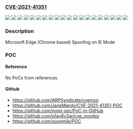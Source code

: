 ### [CVE-2021-41351](https://cve.mitre.org/cgi-bin/cvename.cgi?name=CVE-2021-41351)
![](https://img.shields.io/static/v1?label=Product&message=Microsoft%20Edge%20(Chromium-based)%20in%20IE%20Mode%20on%20Windows%2010%20Version%201809%20for%2032-bit%20Systems&color=blue)
![](https://img.shields.io/static/v1?label=Product&message=Microsoft%20Edge%20(Chromium-based)%20in%20IE%20Mode%20on%20Windows%2010%20Version%201809%20for%20ARM64-based%20Systems&color=blue)
![](https://img.shields.io/static/v1?label=Product&message=Microsoft%20Edge%20(Chromium-based)%20in%20IE%20Mode%20on%20Windows%2010%20Version%201809%20for%20x64-based%20Systems&color=blue)
![](https://img.shields.io/static/v1?label=Product&message=Microsoft%20Edge%20(Chromium-based)%20in%20IE%20Mode%20on%20Windows%2010%20Version%201909%20for%2032-bit%20Systems&color=blue)
![](https://img.shields.io/static/v1?label=Product&message=Microsoft%20Edge%20(Chromium-based)%20in%20IE%20Mode%20on%20Windows%2010%20Version%201909%20for%20ARM64-based%20Systems&color=blue)
![](https://img.shields.io/static/v1?label=Product&message=Microsoft%20Edge%20(Chromium-based)%20in%20IE%20Mode%20on%20Windows%2010%20Version%201909%20for%20x64-based%20Systems&color=blue)
![](https://img.shields.io/static/v1?label=Product&message=Microsoft%20Edge%20(Chromium-based)%20in%20IE%20Mode%20on%20Windows%2010%20Version%202004%20for%2032-bit%20Systems&color=blue)
![](https://img.shields.io/static/v1?label=Product&message=Microsoft%20Edge%20(Chromium-based)%20in%20IE%20Mode%20on%20Windows%2010%20Version%202004%20for%20ARM64-based%20Systems&color=blue)
![](https://img.shields.io/static/v1?label=Product&message=Microsoft%20Edge%20(Chromium-based)%20in%20IE%20Mode%20on%20Windows%2010%20Version%202004%20for%20x64-based%20Systems&color=blue)
![](https://img.shields.io/static/v1?label=Product&message=Microsoft%20Edge%20(Chromium-based)%20in%20IE%20Mode%20on%20Windows%2010%20Version%2020H2%20for%2032-bit%20Systems&color=blue)
![](https://img.shields.io/static/v1?label=Product&message=Microsoft%20Edge%20(Chromium-based)%20in%20IE%20Mode%20on%20Windows%2010%20Version%2020H2%20for%20ARM64-based%20Systems&color=blue)
![](https://img.shields.io/static/v1?label=Product&message=Microsoft%20Edge%20(Chromium-based)%20in%20IE%20Mode%20on%20Windows%2010%20Version%2020H2%20for%20x64-based%20Systems&color=blue)
![](https://img.shields.io/static/v1?label=Product&message=Microsoft%20Edge%20(Chromium-based)%20in%20IE%20Mode%20on%20Windows%2010%20Version%2021H1%20for%2032-bit%20Systems&color=blue)
![](https://img.shields.io/static/v1?label=Product&message=Microsoft%20Edge%20(Chromium-based)%20in%20IE%20Mode%20on%20Windows%2010%20Version%2021H1%20for%20ARM64-based%20Systems&color=blue)
![](https://img.shields.io/static/v1?label=Product&message=Microsoft%20Edge%20(Chromium-based)%20in%20IE%20Mode%20on%20Windows%2010%20Version%2021H1%20for%20x64-based%20Systems&color=blue)
![](https://img.shields.io/static/v1?label=Product&message=Microsoft%20Edge%20(Chromium-based)%20in%20IE%20Mode%20on%20Windows%2011%20for%20ARM64-based%20Systems&color=blue)
![](https://img.shields.io/static/v1?label=Product&message=Microsoft%20Edge%20(Chromium-based)%20in%20IE%20Mode%20on%20Windows%2011%20for%20x64-based%20Systems&color=blue)
![](https://img.shields.io/static/v1?label=Product&message=Microsoft%20Edge%20(Chromium-based)%20in%20IE%20Mode%20on%20Windows%20Server%202019&color=blue)
![](https://img.shields.io/static/v1?label=Version&message=n%2Fa&color=blue)
![](https://img.shields.io/static/v1?label=Vulnerability&message=Spoofing&color=brighgreen)

### Description

Microsoft Edge (Chrome based) Spoofing on IE Mode

### POC

#### Reference
No PoCs from references.

#### Github
- https://github.com/ARPSyndicate/cvemon
- https://github.com/JaneMandy/CVE-2021-41351-POC
- https://github.com/nomi-sec/PoC-in-GitHub
- https://github.com/p1ay8y3ar/cve_monitor
- https://github.com/soosmile/POC


